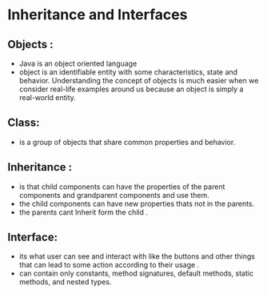 # Inheritance and Interfaces

## Objects :

* Java is an object oriented language 
* object is an identifiable entity with some characteristics, state and behavior. Understanding the concept of objects is much easier when we consider real-life examples around us because an object is simply a real-world entity.

## Class:

* is a group of objects that share common properties and behavior.


## Inheritance :

* is that child components can have the properties of the parent components and grandparent components and use them.
* the child components can have new properties thats not in the parents.
* the parents cant Inherit form the child .


## Interface:

* its what user can see and interact with like the buttons and other things that can lead to some action according to their usage .
* can contain only constants, method signatures, default methods, static methods, and nested types.
  
